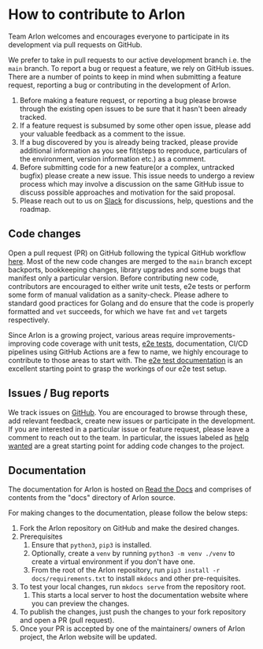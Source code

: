 # How to contribute to Arlon

Team Arlon welcomes and encourages everyone to participate in its development via pull requests on GitHub.

We prefer to take in pull requests to our active development branch i.e. the `main` branch. To report a bug or request a feature, we rely on
GitHub issues. There are a number of points to keep in mind when submitting a feature request, reporting a bug or contributing in the development of Arlon.

1. Before making a feature request, or reporting a bug please browse through the existing open issues to be sure that it hasn't been already tracked.
1. If a feature request is subsumed by some other open issue, please add your valuable feedback as a comment to the issue.
1. If a bug discovered by you is already being tracked, please provide additional information as you see fit(steps to reproduce, particulars of the environment, version information etc.) as a comment.
1. Before submitting code for a new feature(or a complex, untracked bugfix) please create a new issue. This issue needs to undergo a review process which may involve a discussion on the same GitHub issue to discuss possible approaches and motivation for the said proposal.
1. Please reach out to us on [Slack](https://join.slack.com/t/karlon-io/shared_invite/zt-1kei6vw9e-XEYe_msqgEnKEgTq2jAdrw) for discussions, help, questions and the roadmap.

## Code changes

Open a pull request (PR) on GitHub following the typical GitHub workflow [here](https://github.com/karlonproj/karlon/pulls). Most of the new code changes
are merged to the `main` branch except backports, bookkeeping changes, library upgrades and some bugs that manifest only a particular version. Before contributing
new code, contributors are encouraged to either write unit tests, e2e tests or perform some form of manual validation as a sanity-check. Please adhere to standard
good practices for Golang and do ensure that the code is properly formatted and `vet` succeeds, for which we have `fmt` and `vet` targets respectively.


Since Arlon is a growing project, various areas require improvements- improving code coverage with unit tests, [e2e tests](./e2e_testing.md), documentation, CI/CD pipelines using
GitHub Actions are a few to name, we highly encourage to contribute to those areas to start with. The [e2e test documentation](./e2e_testing.md) is an excellent starting point
to grasp the workings of our e2e test setup.


## Issues / Bug reports

We track issues on [GitHub](https://github.com/karlonproj/karlon/issues/). You are encouraged to browse through these, add relevant feedback, create new issues or
participate in the development. If you are interested in a particular issue or feature request, please leave a comment to reach out to the team. In particular, the issues labeled
as [help wanted](https://github.com/karlonproj/karlon/labels/help%20wanted) are a great starting point for adding code changes to the project.

## Documentation

The documentation for Arlon is hosted on [Read the Docs](https://karlon.readthedocs.io/en/latest/) and comprises of
contents from the "docs" directory of Arlon source.

For making changes to the documentation, please follow the below steps:

1. Fork the Arlon repository on GitHub and make the desired changes.
1. Prerequisites
    1. Ensure that `python3`, `pip3` is installed.
    1. Optionally, create a `venv` by running `python3 -m venv ./venv` to create a virtual environment if you don't have one.
    1. From the root of the Arlon repository, run `pip3 install -r docs/requirements.txt` to install `mkdocs` and other pre-requisites.
1. To test your local changes, run `mkdocs serve` from the repository root.
    1. This starts a local server to host the documentation website where you can preview the changes.
1. To publish the changes, just push the changes to your fork repository and open a PR (pull request).
1. Once your PR is accepted by one of the maintainers/ owners of Arlon project, the Arlon website will be updated.

